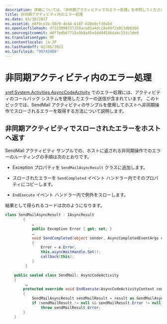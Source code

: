 ```yaml
---
description: 詳細については、「非同期アクティビティでのエラー処理」を参照してください。
title: 非同期アクティビティ内のエラー処理
ms.date: 03/30/2017
ms.assetid: e8f8ce2b-50c9-4e44-b187-030e0cf30a5d
ms.openlocfilehash: df223998737259aca01a4dc18ed9f2a911d80366
ms.sourcegitcommit: ddf7edb67715a5b9a45e3dd44536dabc153c1de0
ms.translationtype: MT
ms.contentlocale: ja-JP
ms.lasthandoff: 02/06/2021
ms.locfileid: "99742408"
---
```

# <a name="error-handling-in-asynchronous-activities"></a>非同期アクティビティ内のエラー処理

<xref:System.Activities.AsyncCodeActivity> でのエラー処理には、アクティビティのコールバック システムを使用したエラーの送信が含まれています。 このトピックでは、SendMail アクティビティのサンプルを使用してホストへ非同期操作でスローされるエラーを取得する方法について説明します。  
  
## <a name="returning-an-error-thrown-in-an-asynchronous-activity-back-to-the-host"></a>非同期アクティビティでスローされたエラーをホストへ返す  

 SendMail アクティビティ サンプルでの、ホストに返される非同期操作でのエラーのルーティングの手順は次のとおりです。  
  
- Exception プロパティを `SendMailAsyncResult` クラスに追加します。  
  
- スローされたエラーを `SendCompleted` イベント ハンドラー内でそのプロパティにコピーします。  
  
- `EndExecute` イベント ハンドラー内で例外をスローします。  
  
 結果として得られるコードは次のようになります。  
  
```csharp  
class SendMailAsyncResult : IAsyncResult  
        {  
            …  
            public Exception Error { get; set; }
            …  
            void SendCompleted(object sender, AsyncCompletedEventArgs e)  
            {  
                Error = e.Error;  
                this.asyncWaitHandle.Set();  
                callback(this);  
            }  
         }  
  
    public sealed class SendMail: AsyncCodeActivity  
    {  
         …  
        protected override void EndExecute(AsyncCodeActivityContext context, IAsyncResult result)  
        {  
            SendMailAsyncResult sendMailResult = result as SendMailAsyncResult;  
            if (sendMailResult != null && sendMailResult.Error != null)  
                throw sendMailResult.Error;
        }  
    }  
```
